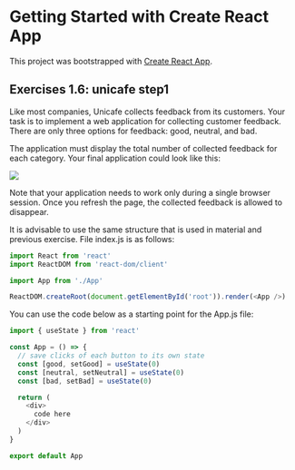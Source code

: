 # Getting Started with Create React App

This project was bootstrapped with [Create React App](https://github.com/facebook/create-react-app).

## Exercises 1.6: unicafe step1

Like most companies, Unicafe collects feedback from its customers. Your task is to implement a web application for collecting customer feedback. There are only three options for feedback: good, neutral, and bad.

The application must display the total number of collected feedback for each category. Your final application could look like this:

<img src="https://fullstackopen.com/static/d4fe767d6d8eb46f1dd21334f5f9e46e/5a190/13e.png" />

Note that your application needs to work only during a single browser session. Once you refresh the page, the collected feedback is allowed to disappear.

It is advisable to use the same structure that is used in material and previous exercise. File index.js is as follows:

```js
import React from 'react'
import ReactDOM from 'react-dom/client'

import App from './App'

ReactDOM.createRoot(document.getElementById('root')).render(<App />)
```

You can use the code below as a starting point for the App.js file:

```js
import { useState } from 'react'

const App = () => {
  // save clicks of each button to its own state
  const [good, setGood] = useState(0)
  const [neutral, setNeutral] = useState(0)
  const [bad, setBad] = useState(0)

  return (
    <div>
      code here
    </div>
  )
}

export default App
```
